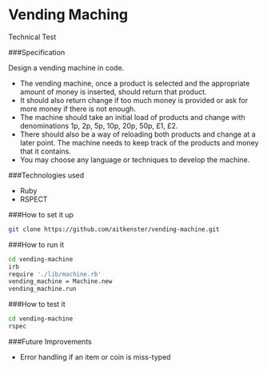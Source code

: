 Vending Maching
==========

Technical Test 

###Specification

Design a vending machine in code. 

+ The vending machine, once a product is selected and the appropriate amount of money is inserted, should return that product. 
+ It should also return change if too much money is provided or ask for more money if there is not enough. 
+ The machine should take an initial load of products and change with denominations 1p, 2p, 5p, 10p, 20p, 50p, £1, £2. 
+ There should also be a way of reloading both products and change at a later point. The machine needs to keep track of the products and money that it contains.
+ You may choose any language or techniques to develop the machine. 

###Technologies used

+ Ruby
+ RSPECT

###How to set it up

```sh
git clone https://github.com/aitkenster/vending-machine.git
```

###How to run it

```sh
cd vending-machine
irb
require './lib/machine.rb'
vending_machine = Machine.new
vending_machine.run
```

###How to test it

```sh
cd vending-machine
rspec
``` 

###Future Improvements

+ Error handling if an item or coin is miss-typed

